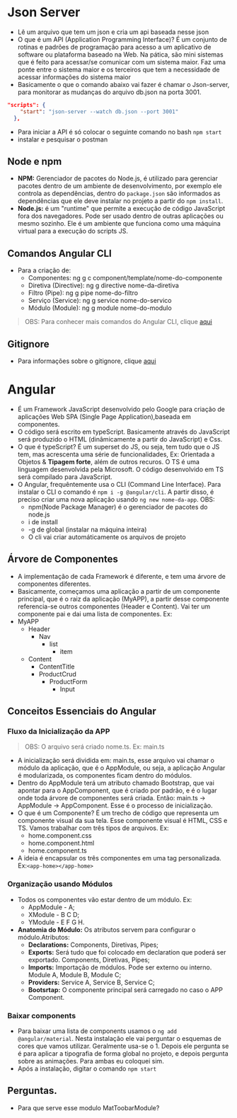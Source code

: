 # Json Server
- Lê um arquivo que tem um json e cria um api baseada nesse json
- O que é um API (Application Programming Interface)? É um conjunto de rotinas e padrões de programação para acesso a um aplicativo de software ou plataforma baseado na Web. Na pática, são mini sistemas que é feito para acessar/se comunicar com um sistema maior. Faz uma ponte entre o sistema maior e os terceiros que tem a necessidade de acessar informações do sistema maior
- Basicamente o que o comando abaixo vai fazer é chamar o Json-server, para monitorar as mudanças do arquivo db.json na porta 3001.
```json
"scripts": {
    "start": "json-server --watch db.json --port 3001"
  },
```
- Para iniciar a API é só colocar o seguinte comando no bash `npm start`
- instalar e pesquisar o postman
## Node e npm
- **NPM:** Gerenciador de pacotes do Node.js, é utilizado para gerenciar pacotes dentro de um ambiente de desenvolvimento, por exemplo ele controla as dependências, dentro do `package.json` são informados as dependências que ele deve instalar no projeto a partir do `npm install`.   
- **Node.js:** é um "runtime" que permite a execução de código JavaScript fora dos navegadores. Pode ser usado dentro de outras aplicações ou mesmo sozinho. Ele é um ambiente que funciona como uma máquina virtual para a execução do scripts JS.

## Comandos Angular CLI
- Para a criação de:
    - Componentes: ng g c component/template/nome-do-componente
    - Diretiva (Directive): ng g directive nome-da-diretiva
    - Filtro (Pipe): ng g pipe nome-do-filtro
    - Serviço (Service): ng g service nome-do-servico
    - Módulo (Module): ng g module nome-do-modulo
> OBS: Para conhecer mais comandos do Angular CLI, clique [aqui](http://www.macoratti.net/18/04/ang_angcli1.htm)

## Gitignore
- Para informações sobre o gitignore, clique [aqui](http://help.github.com/ignore-files/)


# Angular
- É um Framework JavaScript desenvolvido pelo Google para criação de aplicações Web SPA (Single Page Application),baseada em componentes. 
- O código será escrito em typeScript. Basicamente através do JavaScript será produzido o HTML (dinâmicamente a partir do JavaScript) e Css. 
- O que é typeScript?  É um superset do JS, ou seja, tem tudo que o JS tem, mas acrescenta uma série de funcionalidades, Ex: Orientada a Objetos & **Tipagem forte**, além de outros recuros. O TS é uma linguagem desenvolvida pela Microsoft. O código desenvolvido em TS será compilado para JavaScript.
- O Angular, frequêntemente usa o CLI (Command Line Interface). Para instalar o CLI o comando é `npm i -g @angular/cli`. A partir disso, é preciso criar uma nova aplicação usando `ng new nome-da-app`. OBS:
    - npm(Node Package Manager) é o gerenciador de pacotes do node.js
    - i de install
    - -g de global (instalar na máquina inteira)
    - O cli vai criar automáticamente os arquivos de projeto

## Árvore de Componentes
- A implementação de cada Framework é diferente, e tem uma árvore de componentes diferentes.
- Basicamente, começamos uma aplicação a partir de um componente principal, que é o raiz da aplicação (MyAPP), a partir desse componente referencia-se outros componentes (Header e Content). Vai ter um componente pai e dai uma lista de componentes. Ex:
- MyAPP
    - Header
        - Nav
            - list
                - item
    - Content
        - ContentTitle
        - ProductCrud
            - ProductForm
                - Input

## Conceitos Essenciais do Angular

### Fluxo da Inicialização da APP
> OBS: O arquivo será criado nome.ts. Ex: main.ts
- A inicialização será dividida em: main.ts, esse arquivo vai chamar o módulo da aplicação, que é o AppModule, ou seja, a aplicação Angular é modularizada, os componentes ficam dentro do módulos.
- Dentro do AppModule terá um atributo chamado Bootstrap, que vai apontar para o AppComponent, que é criado por padrão, e é o lugar onde toda árvore de componentes será criada. Então: main.ts -> AppModule -> AppComponent. Esse é o processo de inicialização.
- O que é um Componente? É um trecho de código que representa um componente visual da sua tela. Esse componente visual é HTML, CSS e TS. Vamos trabalhar com três tipos de arquivos. Ex:
    - home.component.css
    - home.component.html
    - home.component.ts
- A ideia é encapsular os três componentes em uma tag personalizada. Ex:`<app-home></app-home>`

### Organização usando Módulos
- Todos os componentes vão estar dentro de um módulo. Ex:
    - AppModule - A;
    - XModule - B C D;
    - YModule - E F G H. 
- **Anatomia do Módulo:** Os atributos servem para configurar o módulo.Atributos:
    - **Declarations:** Components, Diretivas, Pipes;
    - **Exports:** Será tudo que foi colocado em declaration que poderá ser exportado. Components, Diretivas, Pipes;
    - **Imports:** Importação de módulos. Pode ser externo ou interno. Module A, Module B, Module C;
    - **Providers:** Service A, Service B, Service C;
    - **Bootsrtap:** O componente principal será carregado no caso o APP Component.

### Baixar components
- Para baixar uma lista de components usamos o `ng add @angular/material`. Nesta instalação ele vai perguntar o esquemas de cores que vamos utilizar. Geralmente usa-se o 1. Depois ele pergunta se é para aplicar a tipografia de forma global no projeto, e depois pergunta sobre as animações. Para ambas eu coloquei sim.
- Após a instalação, digitar o comando `npm start`

## Perguntas. 
- Para que serve esse modulo MatToobarModule?